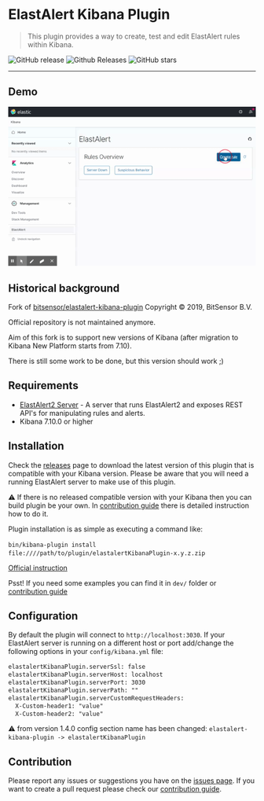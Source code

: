 # ElastAlert Kibana Plugin

> This plugin provides a way to create, test and edit ElastAlert rules within Kibana.

![GitHub release](https://img.shields.io/github/release/karql/elastalert-kibana-plugin.svg)
![Github Releases](https://img.shields.io/github/downloads/karql/elastalert-kibana-plugin/total.svg)
![GitHub stars](https://img.shields.io/github/stars/karql/elastalert-kibana-plugin.svg?style=social&label=Stars)

---

## Demo
![Demo](demo.gif)

## Historical background

Fork of [bitsensor/elastalert-kibana-plugin](https://github.com/bitsensor/elastalert-kibana-plugin) Copyright © 2019, BitSensor B.V.

Official repository is not maintained anymore.

Aim of this fork is to support new versions of Kibana (after migration to Kibana New Platform starts from 7.10).

There is still some work to be done, but this version should work ;)

## Requirements
- [ElastAlert2 Server](https://github.com/Karql/elastalert2-server) - A server that runs ElastAlert2 and exposes REST API's for manipulating rules and alerts.
- Kibana 7.10.0 or higher

## Installation
Check the [releases](https://github.com/karql/elastalert-kibana-plugin/releases) page to download the latest version of this plugin that is compatible with your Kibana version. Please be aware that you will need a running ElastAlert server to make use of this plugin.

⚠️ If there is no released compatible version with your Kibana then you can build plugin be your own. In [contribution guide](CONTRIBUTING.md) there is detailed instruction how to do it.

Plugin installation is as simple as executing a command like:

`bin/kibana-plugin install file:////path/to/plugin/elastalertKibanaPlugin-x.y.z.zip`

[Official instruction](https://www.elastic.co/guide/en/kibana/current/kibana-plugins.html#install-plugin-url)

Psst! If you need some examples you can find it in `dev/` folder or [contribution guide](CONTRIBUTING.md)

## Configuration
By default the plugin will connect to `http://localhost:3030`. If your ElastAlert server is running on a different host or port add/change the following options in your `config/kibana.yml` file:

```
elastalertKibanaPlugin.serverSsl: false
elastalertKibanaPlugin.serverHost: localhost
elastalertKibanaPlugin.serverPort: 3030
elastalertKibanaPlugin.serverPath: ""
elastalertKibanaPlugin.serverCustomRequestHeaders:
  X-Custom-header1: "value"
  X-Custom-header2: "value"
```

⚠️ from version 1.4.0 config section name has been changed:
`elastalert-kibana-plugin -> elastalertKibanaPlugin`

## Contribution
Please report any issues or suggestions you have on the [issues page](https://github.com/karql/elastalert-kibana-plugin/issues). If you want to create a pull request please check our [contribution guide](CONTRIBUTING.md).